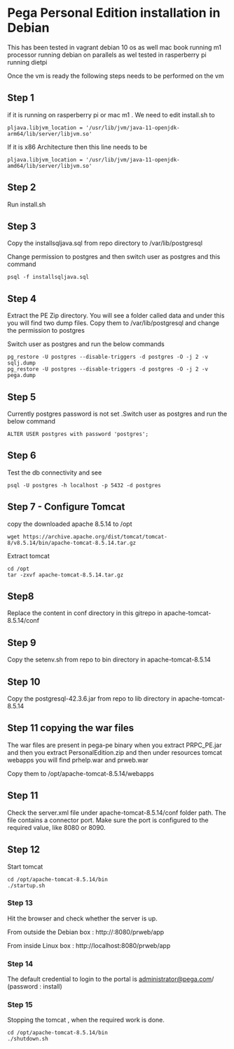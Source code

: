 # Pega Personal Edition installation in Debian 

This has been tested in vagrant debian 10 os as well mac book running m1 processor running debian on parallels  as wel tested in rasperberry pi running dietpi

Once the vm is ready the following steps needs to be performed on the vm
## Step 1
if it is running on rasperberry pi or mac m1 . We need to edit install.sh 
to
```
pljava.libjvm_location = '/usr/lib/jvm/java-11-openjdk-arm64/lib/server/libjvm.so'
```
If it is x86 Architecture then this line needs to be
```
pljava.libjvm_location = '/usr/lib/jvm/java-11-openjdk-amd64/lib/server/libjvm.so'
```
## Step 2
Run install.sh

## Step 3
Copy the installsqljava.sql from repo directory to /var/lib/postgresql

Change permission to postgres and then switch user as postgres and this command

```
psql -f installsqljava.sql
```
## Step 4
Extract the PE Zip directory. You will see a folder called data and under this you will find two dump files. Copy them to /var/lib/postgresql and change the permission to postgres

Switch user as postgres and run the below commands

```
pg_restore -U postgres --disable-triggers -d postgres -O -j 2 -v sqlj.dump 
pg_restore -U postgres --disable-triggers -d postgres -O -j 2 -v pega.dump 

```
## Step 5
Currently postgres password is not set .Switch user as postgres and run the below command

```
ALTER USER postgres with password 'postgres';
```
## Step 6 
Test the db connectivity and see
```
psql -U postgres -h localhost -p 5432 -d postgres
```

## Step 7 - Configure Tomcat
copy the downloaded apache 8.5.14 to /opt
```
wget https://archive.apache.org/dist/tomcat/tomcat-8/v8.5.14/bin/apache-tomcat-8.5.14.tar.gz 
```
Extract tomcat
```
cd /opt
tar -zxvf apache-tomcat-8.5.14.tar.gz
```
## Step8 
Replace the content in conf directory in this gitrepo in apache-tomcat-8.5.14/conf

## Step 9
Copy the setenv.sh from repo to bin directory in apache-tomcat-8.5.14

## Step 10
Copy the postgresql-42.3.6.jar from repo to lib directory in apache-tomcat-8.5.14
## Step 11 copying the war files
The war files are present in pega-pe binary when you extract
PRPC_PE.jar and then you extract PersonalEdition.zip and then under resources tomcat webapps you will find prhelp.war and prweb.war

Copy them to /opt/apache-tomcat-8.5.14/webapps

## Step 11
 Check the server.xml file under apache-tomcat-8.5.14/conf folder path. The file contains a connector port. Make sure the port is configured to the required value, like 8080 or 8090. 

## Step 12
Start tomcat
```
cd /opt/apache-tomcat-8.5.14/bin
./startup.sh

```

### Step 13 

Hit the browser and check whether the server is up.

   From outside the Debian box : http://<IP address of the Debian VM>:8080/prweb/app 

   From inside Linux box : http://localhost:8080/prweb/app 
  
  
### Step 14
   The default credential to login to the portal is administrator@pega.com/ (password : install) 

### Step 15
 Stopping the tomcat , when the required work is done.
 
 ```
cd /opt/apache-tomcat-8.5.14/bin
./shutdown.sh

```
 
